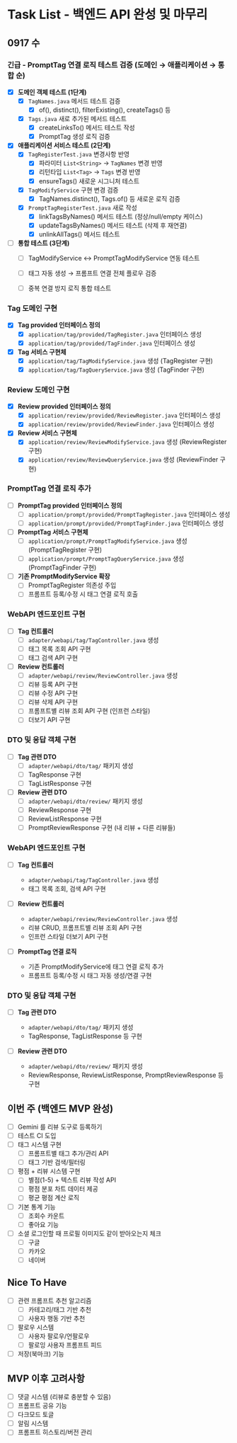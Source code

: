 # Task List - 백엔드 API 완성 및 마무리

## 0917 수
### 긴급 - PromptTag 연결 로직 테스트 검증 (도메인 → 애플리케이션 → 통합 순)

- [x] **도메인 객체 테스트 (1단계)**
  - [x] `TagNames.java` 메서드 테스트 검증
    - [x] of(), distinct(), filterExisting(), createTags() 등
  - [x] `Tags.java` 새로 추가된 메서드 테스트
    - [x] createLinksTo() 메서드 테스트 작성
    - [x] PromptTag 생성 로직 검증

- [x] **애플리케이션 서비스 테스트 (2단계)**
  - [x] `TagRegisterTest.java` 변경사항 반영
    - [x] 파라미터 `List<String>` → `TagNames` 변경 반영
    - [x] 리턴타입 `List<Tag>` → `Tags` 변경 반영
    - [x] ensureTags() 새로운 시그니처 테스트
  - [x] `TagModifyService` 구현 변경 검증
    - [x] TagNames.distinct(), Tags.of() 등 새로운 로직 검증
  - [x] `PromptTagRegisterTest.java` 새로 작성
    - [x] linkTagsByNames() 메서드 테스트 (정상/null/empty 케이스)
    - [x] updateTagsByNames() 메서드 테스트 (삭제 후 재연결)
    - [x] unlinkAllTags() 메서드 테스트

- [ ] **통합 테스트 (3단계)**
  - [ ] TagModifyService ↔ PromptTagModifyService 연동 테스트
  - [ ] 태그 자동 생성 → 프롬프트 연결 전체 플로우 검증
  - [ ] 중복 연결 방지 로직 통합 테스트


### Tag 도메인 구현
- [x] **Tag provided 인터페이스 정의**
  - [x] `application/tag/provided/TagRegister.java` 인터페이스 생성
  - [x] `application/tag/provided/TagFinder.java` 인터페이스 생성
- [x] **Tag 서비스 구현체**
  - [x] `application/tag/TagModifyService.java` 생성 (TagRegister 구현)
  - [x] `application/tag/TagQueryService.java` 생성 (TagFinder 구현)

### Review 도메인 구현
- [x] **Review provided 인터페이스 정의**
  - [x] `application/review/provided/ReviewRegister.java` 인터페이스 생성
  - [x] `application/review/provided/ReviewFinder.java` 인터페이스 생성
- [x] **Review 서비스 구현체**
  - [x] `application/review/ReviewModifyService.java` 생성 (ReviewRegister 구현)
  - [x] `application/review/ReviewQueryService.java` 생성 (ReviewFinder 구현)

### PromptTag 연결 로직 추가
- [ ] **PromptTag provided 인터페이스 정의**
  - [ ] `application/prompt/provided/PromptTagRegister.java` 인터페이스 생성
  - [ ] `application/prompt/provided/PromptTagFinder.java` 인터페이스 생성
- [ ] **PromptTag 서비스 구현체**
  - [ ] `application/prompt/PromptTagModifyService.java` 생성 (PromptTagRegister 구현)
  - [ ] `application/prompt/PromptTagQueryService.java` 생성 (PromptTagFinder 구현)
- [ ] **기존 PromptModifyService 확장**
  - [ ] PromptTagRegister 의존성 주입
  - [ ] 프롬프트 등록/수정 시 태그 연결 로직 호출

### WebAPI 엔드포인트 구현
- [ ] **Tag 컨트롤러**
  - [ ] `adapter/webapi/tag/TagController.java` 생성
  - [ ] 태그 목록 조회 API 구현
  - [ ] 태그 검색 API 구현
- [ ] **Review 컨트롤러**
  - [ ] `adapter/webapi/review/ReviewController.java` 생성
  - [ ] 리뷰 등록 API 구현
  - [ ] 리뷰 수정 API 구현
  - [ ] 리뷰 삭제 API 구현
  - [ ] 프롬프트별 리뷰 조회 API 구현 (인프런 스타일)
  - [ ] 더보기 API 구현

### DTO 및 응답 객체 구현
- [ ] **Tag 관련 DTO**
  - [ ] `adapter/webapi/dto/tag/` 패키지 생성
  - [ ] TagResponse 구현
  - [ ] TagListResponse 구현
- [ ] **Review 관련 DTO**
  - [ ] `adapter/webapi/dto/review/` 패키지 생성
  - [ ] ReviewResponse 구현
  - [ ] ReviewListResponse 구현
  - [ ] PromptReviewResponse 구현 (내 리뷰 + 다른 리뷰들)

### WebAPI 엔드포인트 구현
- [ ] **Tag 컨트롤러**
  - `adapter/webapi/tag/TagController.java` 생성
  - 태그 목록 조회, 검색 API 구현

- [ ] **Review 컨트롤러**
  - `adapter/webapi/review/ReviewController.java` 생성
  - 리뷰 CRUD, 프롬프트별 리뷰 조회 API 구현
  - 인프런 스타일 더보기 API 구현

- [ ] **PromptTag 연결 로직**
  - 기존 PromptModifyService에 태그 연결 로직 추가
  - 프롬프트 등록/수정 시 태그 자동 생성/연결 구현

### DTO 및 응답 객체 구현
- [ ] **Tag 관련 DTO**
  - `adapter/webapi/dto/tag/` 패키지 생성
  - TagResponse, TagListResponse 등 구현

- [ ] **Review 관련 DTO**
  - `adapter/webapi/dto/review/` 패키지 생성
  - ReviewResponse, ReviewListResponse, PromptReviewResponse 등 구현

## 이번 주 (백엔드 MVP 완성)
- [ ] Gemini 를 리뷰 도구로 등록하기
- [ ] 테스트 CI 도입
- [ ] 태그 시스템 구현
  - [ ] 프롬프트별 태그 추가/관리 API
  - [ ] 태그 기반 검색/필터링
- [ ] 평점 + 리뷰 시스템 구현
  - [ ] 별점(1-5) + 텍스트 리뷰 작성 API
  - [ ] 평점 분포 차트 데이터 제공
  - [ ] 평균 평점 계산 로직
- [ ] 기본 통계 기능
  - [ ] 조회수 카운트
  - [ ] 좋아요 기능
- [ ] 소셜 로그인할 때 프로필 이미지도 같이 받아오는지 체크
  - [ ] 구글
  - [ ] 카카오
  - [ ] 네이버

## Nice To Have
- [ ] 관련 프롬프트 추천 알고리즘
  - [ ] 카테고리/태그 기반 추천
  - [ ] 사용자 행동 기반 추천
- [ ] 팔로우 시스템
  - [ ] 사용자 팔로우/언팔로우
  - [ ] 팔로잉 사용자 프롬프트 피드
- [ ] 저장(북마크) 기능

## MVP 이후 고려사항
- [ ] 댓글 시스템 (리뷰로 충분할 수 있음)
- [ ] 프롬프트 공유 기능
- [ ] 다크모드 토글
- [ ] 알림 시스템
- [ ] 프롬프트 히스토리/버전 관리